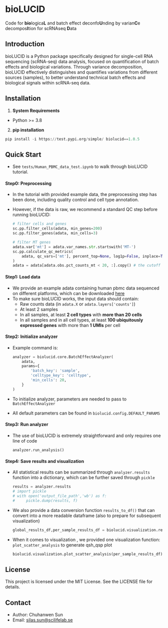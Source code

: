# bioLUCID

Code for **bio**logica**L** and batch effect deconfo**U**nding by varian**C**e decompos**I**tion for scRNAseq **D**ata

## Introduction

bioLUCID is a Python package specifically designed for single-cell RNA sequencing (scRNA-seq) data analysis, focused on quantification of batch effects and biological variations. Through variance decomposition, bioLUCID effectively distinguishes and quantifies variations from different sources (samples), to better understand technical batch effects and biological signals within scRNA-seq data.

## Installation

1. **System Requirements**

- Python >= 3.8

2. **pip installation**

```python
pip install -i https://test.pypi.org/simple/ biolucid==1.0.5
```

## Quick Start

- See `tests/Human_PBMC_data_test.ipynb` to walk through bioLUCID tutorial.

#### Step0: Preprocessing

- In the tutorial with provided example data, the preprocessing step has been done, including quality control and cell type annotation. 

- However, if the data is raw, we recommend a standard QC step before running bioLUCID:

  ```python
  # filter cells and genes
  sc.pp.filter_cells(adata, min_genes=200)
  sc.pp.filter_genes(adata, min_cells=3)
  
  # filter MT genes
  adata.var['mt'] = adata.var_names.str.startswith('MT-')
  sc.pp.calculate_qc_metrics(
      adata, qc_vars=['mt'], percent_top=None, log1p=False, inplace=True
  )
  adata = adata[adata.obs.pct_counts_mt < 20, :].copy() # the cutoff can be modified
  ```

#### Step1: Load data

- We provide an example adata containing human pbmc data sequenced on different platforms, which can be downloaded [here](https://drive.google.com/file/d/1-Uuve3sndENFDuVdSm4Ltb3Lnee7LUl8/view?usp=sharing)
- To make sure bioLUCID works, the input data should contain:
  - Raw counts data (in `adata.X` or `adata.layers['counts']`)
  - At least 2 samples
  - In all samples, at least **2 cell types** with **more than 20 cells**
  - In all samples and in all cell types, at least **100 ubiquitously expressed genes** with more than **1 UMIs** per cell

#### Step2: Initialize analyzer

- Example command is:

  ```python
  analyzer = biolucid.core.BatchEffectAnalyzer(
      adata,
      params={
          'batch_key': 'sample',         
          'celltype_key': 'celltype',
          'min_cells': 20,
      }
  )
  ```

- To initialize analyzer, parameters are needed to pass to `BatchEffectAnalyzer`

- All default parameters can be found in `biolucid.config.DEFAULT_PARAMS`

#### Step3: Run analyzer

- The use of bioLUCID is extremely straightforward and only requires one line of code

  ```
  analyzer.run_analysis()
  ```

#### Step4: Save results and visualization

- All statistical results can be summarized through `analyzer.results` function into a dictionary, which can be further saved through `pickle`

  ```python
  results = analyzer.results
  # import pickle
  # with open('output_file_path','wb') as f:
  #     pickle.dump(results, f)
  ```

- We also provide a data conversion function `results_to_df()` that can convert into a more readable dataframe (also to prepare for subsequent visualization)

  ```python
  global_results_df,per_sample_results_df = biolucid.visualization.results_to_df(results)
  ```

- When it comes to visualization , we provided one visualization function: `plot_scatter_analysis` to generate qsh_qsp plot

    ```python
    biolucid.visualization.plot_scatter_analysis(per_sample_results_df)
    ```

## License

This project is licensed under the MIT License. See the LICENSE file for details.

## Contact

- Author: Chuhanwen Sun
- Email: [silas.sun@scilifelab.se](mailto:silas.sun@scilifelab.se)